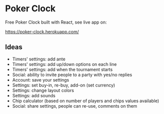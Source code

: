 # Poker Clock

Free Poker Clock built with React, see live app on:

<https://poker-clock.herokuapp.com/>

## Ideas
    
* Timers' settings: add ante
* Timers' settings: add up/down options on each line
* Timers' settings: add when the tournament starts
* Social: ability to invite people to a party with yes/no replies
* Account: save your settings
* Settings: set buy-in, re-buy, add-on (set currency)
* Settings: change layout colors
* Settings: add sounds
* Chip calculator (based on number of players and chips values available)
* Social: share settings, people can re-use, comments on them

